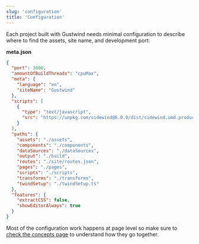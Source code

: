 ```yaml
---
slug: 'configuration'
title: 'Configuration'
---
```

Each project built with Gustwind needs minimal configuration to describe where to find the assets, site name, and development port:

**meta.json**

```json
{
  "port": 3000,
  "amountOfBuildThreads": "cpuMax",
  "meta": {
    "language": "en",
    "siteName": "Gustwind"
  },
  "scripts": [
    {
      "type": "text/javascript",
      "src": "https://unpkg.com/sidewind@6.0.0/dist/sidewind.umd.production.min.js"
    }
  ],
  "paths": {
    "assets": "./assets",
    "components": "./components",
    "dataSources": "./dataSources",
    "output": "./build",
    "routes": "./site/routes.json",
    "pages": "./pages",
    "scripts": "./scripts",
    "transforms": "./transforms",
    "twindSetup": "./twindSetup.ts"
  },
  "features": {
    "extractCSS": false,
    "showEditorAlways": true
  }
}
```

Most of the configuration work happens at page level so make sure to [check the concepts page](/concepts/) to understand how they go together.
